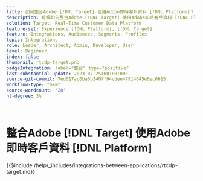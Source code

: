 ```yaml
---
title: 如何整合Adobe [!DNL Target] 使用Adobe即時客戶資料 [!DNL Platform]？
description: 瞭解如何整合Adobe [!DNL Target] 使用Adobe即時客戶資料 [!DNL Platform].
solution: Target, Real-Time Customer Data Platform
feature-set: Experience [!DNL Platform], [!DNL Target]
feature: Integrations, Audiences, Segments, Profiles
topic: Integrations
role: Leader, Architect, Admin, Developer, User
level: Beginner
index: false
thumbnail: rtcdp-target.png
badgeIntegration: label="整合" type="positive"
last-substantial-update: 2023-07-25T00:00:00Z
source-git-commit: 7ed617ac0ba6b340ff94cdee47914645e0ec6615
workflow-type: tm+mt
source-wordcount: '28'
ht-degree: 3%

---
```



# 整合Adobe [!DNL Target] 使用Adobe即時客戶資料 [!DNL Platform]

{{$include /help/_includes/integrations-between-applications/rtcdp-target.md}}
